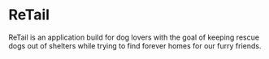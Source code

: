# ReTail
ReTail is an application build for dog lovers with the goal of keeping rescue dogs out of shelters while trying to find forever homes for our furry friends.
